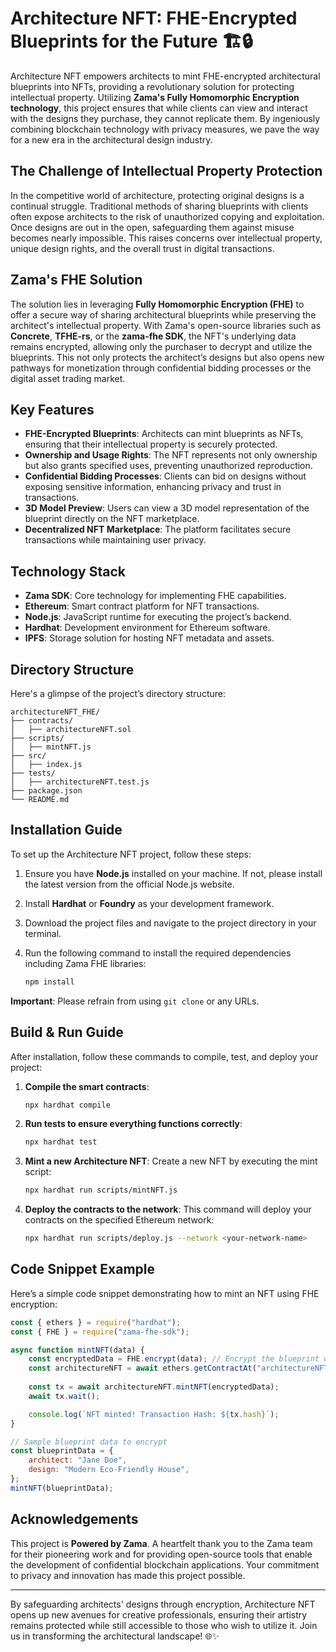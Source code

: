 
# Architecture NFT: FHE-Encrypted Blueprints for the Future 🏗️🔒

Architecture NFT empowers architects to mint FHE-encrypted architectural blueprints into NFTs, providing a revolutionary solution for protecting intellectual property. Utilizing **Zama's Fully Homomorphic Encryption technology**, this project ensures that while clients can view and interact with the designs they purchase, they cannot replicate them. By ingeniously combining blockchain technology with privacy measures, we pave the way for a new era in the architectural design industry.

## The Challenge of Intellectual Property Protection

In the competitive world of architecture, protecting original designs is a continual struggle. Traditional methods of sharing blueprints with clients often expose architects to the risk of unauthorized copying and exploitation. Once designs are out in the open, safeguarding them against misuse becomes nearly impossible. This raises concerns over intellectual property, unique design rights, and the overall trust in digital transactions. 

## Zama's FHE Solution

The solution lies in leveraging **Fully Homomorphic Encryption (FHE)** to offer a secure way of sharing architectural blueprints while preserving the architect's intellectual property. With Zama's open-source libraries such as **Concrete**, **TFHE-rs**, or the **zama-fhe SDK**, the NFT's underlying data remains encrypted, allowing only the purchaser to decrypt and utilize the blueprints. This not only protects the architect’s designs but also opens new pathways for monetization through confidential bidding processes or the digital asset trading market.

## Key Features

- **FHE-Encrypted Blueprints**: Architects can mint blueprints as NFTs, ensuring that their intellectual property is securely protected.
- **Ownership and Usage Rights**: The NFT represents not only ownership but also grants specified uses, preventing unauthorized reproduction.
- **Confidential Bidding Processes**: Clients can bid on designs without exposing sensitive information, enhancing privacy and trust in transactions.
- **3D Model Preview**: Users can view a 3D model representation of the blueprint directly on the NFT marketplace.
- **Decentralized NFT Marketplace**: The platform facilitates secure transactions while maintaining user privacy.

## Technology Stack

- **Zama SDK**: Core technology for implementing FHE capabilities.
- **Ethereum**: Smart contract platform for NFT transactions.
- **Node.js**: JavaScript runtime for executing the project’s backend.
- **Hardhat**: Development environment for Ethereum software.
- **IPFS**: Storage solution for hosting NFT metadata and assets.

## Directory Structure

Here's a glimpse of the project’s directory structure:

```
architectureNFT_FHE/
├── contracts/
│   ├── architectureNFT.sol
├── scripts/
│   ├── mintNFT.js
├── src/
│   ├── index.js
├── tests/
│   ├── architectureNFT.test.js
├── package.json
└── README.md
```

## Installation Guide

To set up the Architecture NFT project, follow these steps:

1. Ensure you have **Node.js** installed on your machine. If not, please install the latest version from the official Node.js website.
2. Install **Hardhat** or **Foundry** as your development framework.
3. Download the project files and navigate to the project directory in your terminal.
4. Run the following command to install the required dependencies including Zama FHE libraries:

   ```bash
   npm install
   ```

**Important**: Please refrain from using `git clone` or any URLs.

## Build & Run Guide

After installation, follow these commands to compile, test, and deploy your project:

1. **Compile the smart contracts**:
   ```bash
   npx hardhat compile
   ```

2. **Run tests to ensure everything functions correctly**:
   ```bash
   npx hardhat test
   ```

3. **Mint a new Architecture NFT**:
   Create a new NFT by executing the mint script:
   ```bash
   npx hardhat run scripts/mintNFT.js
   ```

4. **Deploy the contracts to the network**:
   This command will deploy your contracts on the specified Ethereum network:
   ```bash
   npx hardhat run scripts/deploy.js --network <your-network-name>
   ```

## Code Snippet Example

Here’s a simple code snippet demonstrating how to mint an NFT using FHE encryption:

```javascript
const { ethers } = require("hardhat");
const { FHE } = require("zama-fhe-sdk");

async function mintNFT(data) {
    const encryptedData = FHE.encrypt(data); // Encrypt the blueprint data
    const architectureNFT = await ethers.getContractAt("architectureNFT", contractAddress);
    
    const tx = await architectureNFT.mintNFT(encryptedData);
    await tx.wait();

    console.log(`NFT minted! Transaction Hash: ${tx.hash}`);
}

// Sample blueprint data to encrypt
const blueprintData = {
    architect: "Jane Doe",
    design: "Modern Eco-Friendly House",
};
mintNFT(blueprintData);
```

## Acknowledgements

This project is **Powered by Zama**. A heartfelt thank you to the Zama team for their pioneering work and for providing open-source tools that enable the development of confidential blockchain applications. Your commitment to privacy and innovation has made this project possible.

---

By safeguarding architects' designs through encryption, Architecture NFT opens up new avenues for creative professionals, ensuring their artistry remains protected while still accessible to those who wish to utilize it. Join us in transforming the architectural landscape! 🌐✨
```
